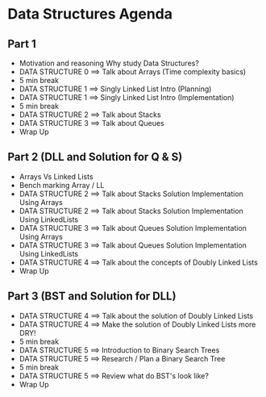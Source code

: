 # Data Structures Agenda

## Part 1
- Motivation and reasoning Why study Data Structures?
- DATA STRUCTURE 0 ==> Talk about Arrays (Time complexity basics)
- 5 min break
- DATA STRUCTURE 1 ==> Singly Linked List Intro (Planning)
- DATA STRUCTURE 1 ==> Singly Linked List Intro (Implementation)
- 5 min break
- DATA STRUCTURE 2 ==> Talk about Stacks
- DATA STRUCTURE 3 ==> Talk about Queues
- Wrap Up

## Part 2 (DLL and Solution for Q & S)
- Arrays Vs Linked Lists
- Bench marking Array / LL
- DATA STRUCTURE 2 ==> Talk about Stacks Solution Implementation Using Arrays
- DATA STRUCTURE 2 ==> Talk about Stacks Solution Implementation Using LinkedLists
- DATA STRUCTURE 3 ==> Talk about Queues Solution Implementation Using Arrays
- DATA STRUCTURE 3 ==> Talk about Queues Solution Implementation Using LinkedLists
- DATA STRUCTURE 4 ==>  Talk about the concepts of Doubly Linked Lists
- Wrap Up

## Part 3 (BST and Solution for DLL)
- DATA STRUCTURE 4 ==>  Talk about the solution of Doubly Linked Lists
- DATA STRUCTURE 4 ==>  Make the solution of Doubly Linked Lists more DRY!
- 5 min break
- DATA STRUCTURE 5 ==> Introduction to Binary Search Trees
- DATA STRUCTURE 5 ==> Research / Plan a Binary Search Tree
- 5 min break
- DATA STRUCTURE 5 ==> Review what do BST's look like?
- Wrap Up
